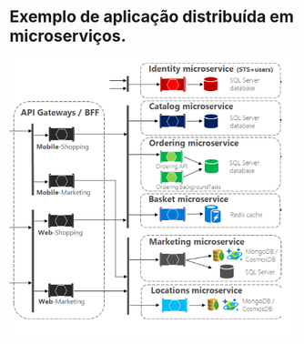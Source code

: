 # Exemplo de aplicação distribuída em microserviços.

![alt text](https://github.com/1ucas/arq-nv-trabalho-final/blob/master/exemplo.png)